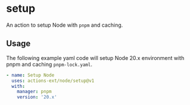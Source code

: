 # setup
An action to setup Node with `pnpm` and caching.

## Usage

The following example yaml code will setup Node 20.x environment with pnpm and caching `pnpm-lock.yaml`.

```yaml
- name: Setup Node
  uses: actions-ext/node/setup@v1
  with:
    manager: pnpm
    version: '20.x'
```
